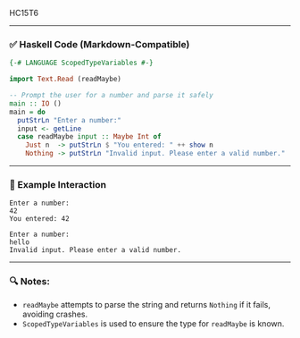 HC15T6

---

### ✅ Haskell Code (Markdown-Compatible)

```haskell
{-# LANGUAGE ScopedTypeVariables #-}

import Text.Read (readMaybe)

-- Prompt the user for a number and parse it safely
main :: IO ()
main = do
  putStrLn "Enter a number:"
  input <- getLine
  case readMaybe input :: Maybe Int of
    Just n  -> putStrLn $ "You entered: " ++ show n
    Nothing -> putStrLn "Invalid input. Please enter a valid number."
```

---

### 🧪 Example Interaction

```
Enter a number:
42
You entered: 42

Enter a number:
hello
Invalid input. Please enter a valid number.
```

---

### 🔍 Notes:

* `readMaybe` attempts to parse the string and returns `Nothing` if it fails, avoiding crashes.
* `ScopedTypeVariables` is used to ensure the type for `readMaybe` is known.


